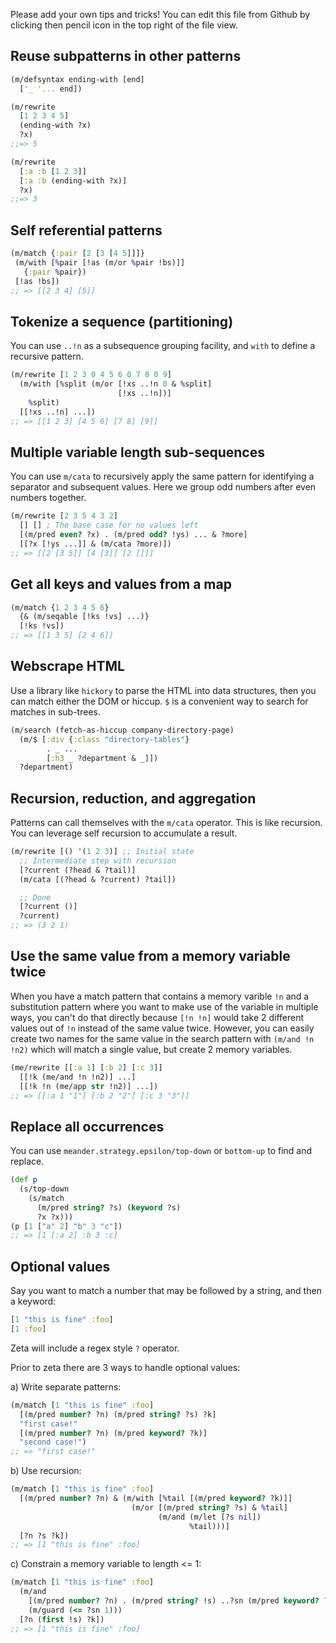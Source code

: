 Please add your own tips and tricks! You can edit this file from Github by clicking then pencil icon in the top right of the file view.

## Reuse subpatterns in other patterns

```clojure
(m/defsyntax ending-with [end]
  ['_ '... end])

(m/rewrite
  [1 2 3 4 5]
  (ending-with ?x)
  ?x)
;;=> 5

(m/rewrite
  [:a :b [1 2 3]]
  [:a :b (ending-with ?x)]
  ?x)
;;=> 3
```

## Self referential patterns

```clojure
(m/match {:pair [2 [3 [4 5]]]}
 (m/with [%pair [!as (m/or %pair !bs)]]
   {:pair %pair})
 [!as !bs])
;; => [[2 3 4] [5]]
```

## Tokenize a sequence (partitioning)

You can use `..!n` as a subsequence grouping facility, and `with` to define a recursive pattern.

```clojure
(m/rewrite [1 2 3 0 4 5 6 0 7 8 0 9]
  (m/with [%split (m/or [!xs ..!n 0 & %split]
                        [!xs ..!n])]
    %split)
  [[!xs ..!n] ...])
;; => [[1 2 3] [4 5 6] [7 8] [9]]
```

## Multiple variable length sub-sequences

You can use `m/cata` to recursively apply the same pattern for identifying a separator and subsequent values.
Here we group odd numbers after even numbers together.

```clojure
(m/rewrite [2 3 5 4 3 2]
  [] [] ; The base case for no values left
  [(m/pred even? ?x) . (m/pred odd? !ys) ... & ?more]
  [[?x [!ys ...]] & (m/cata ?more)])
;; => [[2 [3 5]] [4 [3]] [2 []]]
```

## Get all keys and values from a map

```clojure
(m/match {1 2 3 4 5 6}
  {& (m/seqable [!ks !vs] ...)}
  [!ks !vs])
;; => [[1 3 5] [2 4 6]]
```

## Webscrape HTML

Use a library like `hickory` to parse the HTML into data structures, then you can match either the DOM or hiccup.
`$` is a convenient way to search for matches in sub-trees.

```clojure
(m/search (fetch-as-hiccup company-directory-page)
  (m/$ [:div {:class "directory-tables"}
        . _ ...
        [:h3 _ ?department & _]])
  ?department)
```

## Recursion, reduction, and aggregation

Patterns can call themselves with the `m/cata` operator.
This is like recursion.
You can leverage self recursion to accumulate a result.

```clojure
(m/rewrite [() '(1 2 3)] ;; Initial state
  ;; Intermediate step with recursion
  [?current (?head & ?tail)]
  (m/cata [(?head & ?current) ?tail])

  ;; Done
  [?current ()]
  ?current)
;; => (3 2 1)
```

## Use the same value from a memory variable twice

When you have a match pattern that contains a memory varible `!n` and a substitution pattern where you want to make use of the variable in multiple ways, you can't do that directly because `[!n !n]` would take 2 different values out of `!n` instead of the same value twice. However, you can easily create two names for the same value in the search pattern with `(m/and !n !n2)` which will match a single value, but create 2 memory variables.

```clojure
(me/rewrite [[:a 1] [:b 2] [:c 3]]
  [[!k (me/and !n !n2)] ...]
  [[!k !n (me/app str !n2)] ...])
;; => [[:a 1 "1"] [:b 2 "2"] [:c 3 "3"]]
```

## Replace all occurrences

You can use `meander.strategy.epsilon/top-down` or `bottom-up` to find and replace.
```clojure
(def p
  (s/top-down
    (s/match
      (m/pred string? ?s) (keyword ?s)
      ?x ?x)))
(p [1 ["a" 2] "b" 3 "c"])
;; => [1 [:a 2] :b 3 :c]
```

## Optional values

Say you want to match a number that may be followed by a string, and then a keyword:

```clojure
[1 "this is fine" :foo]
[1 :foo]
```

Zeta will include a regex style `?` operator.

Prior to zeta there are 3 ways to handle optional values:

a) Write separate patterns:
```clojure
(m/match [1 "this is fine" :foo]
  [(m/pred number? ?n) (m/pred string? ?s) ?k]
  "first case!"
  [(m/pred number? ?n) (m/pred keyword? ?k)]
  "second case!")
;; => "first case!"
```

b) Use recursion:
```clojure
(m/match [1 "this is fine" :foo]
  [(m/pred number? ?n) & (m/with [%tail [(m/pred keyword? ?k)]]
                           (m/or [(m/pred string? ?s) & %tail]
                                 (m/and (m/let [?s nil])
                                        %tail)))]
  [?n ?s ?k])
;; => [1 "this is fine" :foo]
```

c) Constrain a memory variable to length <= 1:
```clojure
(m/match [1 "this is fine" :foo]
  (m/and
    [(m/pred number? ?n) . (m/pred string? !s) ..?sn (m/pred keyword? ?k)]
    (m/guard (<= ?sn 1)))
  [?n (first !s) ?k])
;; => [1 "this is fine" :foo]
```
